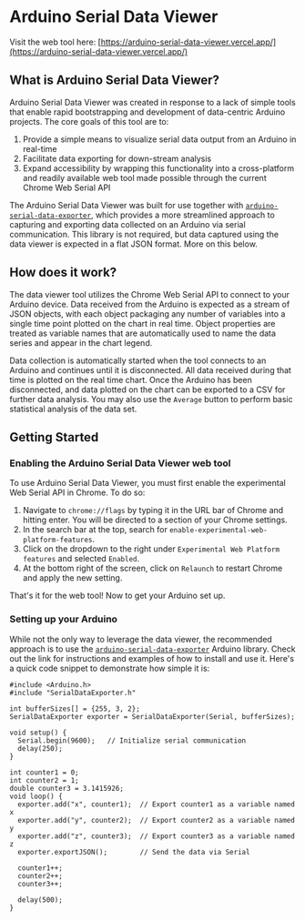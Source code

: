 # Arduino Serial Data Viewer

Visit the web tool here: [https://arduino-serial-data-viewer.vercel.app/](https://arduino-serial-data-viewer.vercel.app/)

## What is Arduino Serial Data Viewer?
Arduino Serial Data Viewer was created in response to a lack of simple tools that enable rapid bootstrapping and development of data-centric Arduino projects. The core goals of this tool are to:
1. Provide a simple means to visualize serial data output from an Arduino in real-time
2. Facilitate data exporting for down-stream analysis
3. Expand accessibility by wrapping this functionality into a cross-platform and readily available web tool made possible through the current Chrome Web Serial API

The Arduino Serial Data Viewer was built for use together with [`arduino-serial-data-exporter`](https://github.com/lyvewave/arduino-serial-data-exporter), which provides a more streamlined approach to capturing and exporting data collected on an Arduino via serial communication. This library is not required, but data captured using the data viewer is expected in a flat JSON format. More on this below.

## How does it work?
The data viewer tool utilizes the Chrome Web Serial API to connect to your Arduino device. Data received from the Arduino is expected as a stream of JSON objects, with each object packaging any number of variables into a single time point plotted on the chart in real time. Object properties are treated as variable names that are automatically used to name the data series and appear in the chart legend.

Data collection is automatically started when the tool connects to an Arduino and continues until it is disconnected. All data received during that time is plotted on the real time chart. Once the Arduino has been disconnected, and data plotted on the chart can be exported to a CSV for further data analysis. You may also use the `Average` button to perform basic statistical analysis of the data set.

## Getting Started
### Enabling the Arduino Serial Data Viewer web tool
To use Arduino Serial Data Viewer, you must first enable the experimental Web Serial API in Chrome. To do so:
1. Navigate to `chrome://flags` by typing it in the URL bar of Chrome and hitting enter. You will be directed to a section of your Chrome settings.
2. In the search bar at the top, search for `enable-experimental-web-platform-features`.
3. Click on the dropdown to the right under `Experimental Web Platform features` and selected `Enabled`.
4. At the bottom right of the screen, click on `Relaunch` to restart Chrome and apply the new setting.

That's it for the web tool! Now to get your Arduino set up.

### Setting up your Arduino
While not the only way to leverage the data viewer, the recommended approach is to use the [`arduino-serial-data-exporter`](https://github.com/lyvewave/arduino-serial-data-exporter) Arduino library. Check out the link for instructions and examples of how to install and use it. Here's a quick code snippet to demonstrate how simple it is:

```
#include <Arduino.h>
#include "SerialDataExporter.h"

int bufferSizes[] = {255, 3, 2};
SerialDataExporter exporter = SerialDataExporter(Serial, bufferSizes);

void setup() {
  Serial.begin(9600);   // Initialize serial communication
  delay(250);
}

int counter1 = 0;
int counter2 = 1;
double counter3 = 3.1415926;
void loop() {
  exporter.add("x", counter1);  // Export counter1 as a variable named x
  exporter.add("y", counter2);  // Export counter2 as a variable named y
  exporter.add("z", counter3);  // Export counter3 as a variable named z
  exporter.exportJSON();        // Send the data via Serial

  counter1++;
  counter2++;
  counter3++;

  delay(500);
}
```
